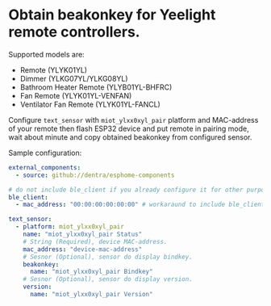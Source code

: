 # Obtain beakonkey for Yeelight remote controllers.

Supported models are:
* Remote (YLYK01YL)
* Dimmer (YLKG07YL/YLKG08YL)
* Bathroom Heater Remote (YLYB01YL-BHFRC)
* Fan Remote (YLYK01YL-VENFAN)
* Ventilator Fan Remote (YLYK01YL-FANCL)

Configure `text_sensor` with `miot_ylxx0xyl_pair` platform and MAC-address of your remote then flash ESP32 device and put remote in pairing mode, wait about minute and copy obtained beakonkey from configured sensor.

Sample configuration:
```yaml
external_components:
  - source: github://dentra/esphome-components

# do not include ble_client if you already configure it for other purpose
ble_client:
  - mac_address: "00:00:00:00:00:00" # workaraund to include ble_client but not use them

text_sensor:
  - platform: miot_ylxx0xyl_pair
    name: "miot_ylxx0xyl_pair Status"
    # String (Required), device MAC-address.
    mac_address: "device-mac-address"
    # Sesnor (Optional), sensor do display bindkey.
    beakonkey:
      name: "miot_ylxx0xyl_pair Bindkey"
    # Sesnor (Optional), sensor do display version.
    version:
      name: "miot_ylxx0xyl_pair Version"
```
